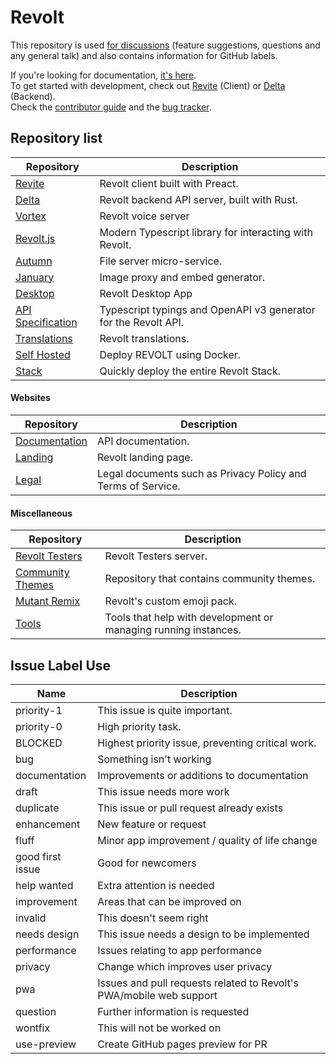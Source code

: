 # Revolt

This repository is used [for discussions](https://github.com/revoltchat/revolt/discussions) (feature suggestions, questions and any general talk) and also contains information for GitHub labels.

If you're looking for documentation, [it's here](https://developers.revolt.chat). \
To get started with development, check out [Revite](https://github.com/revoltchat/revite) (Client) or [Delta](https://github.com/revoltchat/delta) (Backend). \
Check the [contributor guide](https://developers.revolt.chat/contributing) and the [bug tracker](https://github.com/orgs/revoltchat/projects/1).

## Repository list

Repository                                                          | Description
-----------                                                         | ------------
[Revite](https://github.com/revoltchat/revite)                      | Revolt client built with Preact.
[Delta](https://github.com/revoltchat/delta)                        | Revolt backend API server, built with Rust.
[Vortex](https://github.com/revoltchat/vortex)                      | Revolt voice server
[Revolt.js](https://github.com/revoltchat/revolt.js)                | Modern Typescript library for interacting with Revolt.
[Autumn](https://github.com/revoltchat/autumn)                      | File server micro-service.
[January](https://github.com/revoltchat/january)                    | Image proxy and embed generator.
[Desktop](https://github.com/revoltchat/desktop)                    | Revolt Desktop App
[API Specification](https://github.com/revoltchat/api)              | Typescript typings and OpenAPI v3 generator for the Revolt API.
[Translations](https://github.com/revoltchat/translations)          | Revolt translations.
[Self Hosted](https://github.com/revoltchat/self-hosted)            | Deploy REVOLT using Docker.
[Stack](https://github.com/revoltchat/cli)                          | Quickly deploy the entire Revolt Stack.

#### Websites

Repository                                                          | Description
-----------                                                         | ------------
[Documentation](https://github.com/revoltchat/documentation)        | API documentation.
[Landing](https://github.com/revoltchat/revolt.chat)                | Revolt landing page.
[Legal](https://github.com/revoltchat/legal)                        | Legal documents such as Privacy Policy and Terms of Service.

#### Miscellaneous

Repository                                                          | Description
-----------                                                         | ------------
[Revolt Testers](https://app.revolt.chat/invite/Testers)            | Revolt Testers server.
[Community Themes](https://github.com/revoltchat/themes)            | Repository that contains community themes.
[Mutant Remix](https://gitlab.insrt.uk/revolt/mutant-remix)         | Revolt's custom emoji pack.
[Tools](https://gitlab.insrt.uk/revolt/tools)                       | Tools that help with development or managing running instances.

## Issue Label Use

Name             | Description
-----------------|-------------
priority-1       | This issue is quite important.
priority-0       | High priority task.
BLOCKED          | Highest priority issue, preventing critical work.
bug              | Something isn't working
documentation    | Improvements or additions to documentation
draft            | This issue needs more work
duplicate        | This issue or pull request already exists
enhancement      | New feature or request
fluff            | Minor app improvement / quality of life change
good first issue | Good for newcomers
help wanted      | Extra attention is needed
improvement      | Areas that can be improved on
invalid          | This doesn't seem right
needs design     | This issue needs a design to be implemented
performance      | Issues relating to app performance
privacy          | Change which improves user privacy
pwa              | Issues and pull requests related to Revolt's PWA/mobile web support
question         | Further information is requested
wontfix          | This will not be worked on
use-preview      | Create GitHub pages preview for PR
